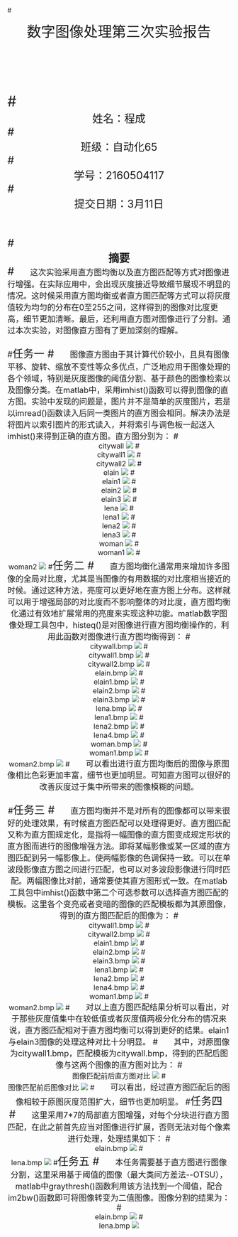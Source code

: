 #<center><font size=6>数字图像处理第三次实验报告</center>    
<br/></br>
#<center><font size=5>姓名：程成</center>
#<center><font size=5>班级：自动化65</center>
#<center><font size=5>学号：2160504117</center>
#<center><font size=5>提交日期：3月11日</center>
<br/></br>
#<center><font size=5>**摘要**</center>
#<font size=4>&emsp;&emsp;这次实验采用直方图均衡以及直方图匹配等方式对图像进行增强。在实际应用中，会出现灰度接近导致细节展现不明显的情况。这时候采用直方图均衡或者直方图匹配等方式可以将灰度值较为均匀的分布在0至255之间，这样得到的图像对比度更高，细节更加清晰。最后，还利用直方图对图像进行了分割。通过本次实验，对图像直方图有了更加深刻的理解。
<br/></br>
#<font size=5>任务一
#<font size=4>&emsp;&emsp;图像直方图由于其计算代价较小，且具有图像平移、旋转、缩放不变性等众多优点，广泛地应用于图像处理的各个领域，特别是灰度图像的阈值分割、基于颜色的图像检索以及图像分类。在matlab中，采用imhist()函数可以得到图像的直方图。实验中发现的问题是，图片并不是简单的灰度图片，若是以imread()函数读入后同一类图片的直方图会相同。解决办法是将图片以索引图片的形式读入，并将索引与调色板一起送入imhist()来得到正确的直方图。直方图分别为：
#<center><font size=3>citywall
![](https://i.imgur.com/kmOclSO.jpg)
#<center><font size=3>citywall1
![](https://i.imgur.com/MEUfSQa.jpg)
#<center><font size=3>citywall2
![](https://i.imgur.com/IWgjTdS.jpg)
#<center><font size=3>elain
![](https://i.imgur.com/F9Fe2nD.jpg)
#<center><font size=3>elain1
![](https://i.imgur.com/YirOCwM.jpg)
#<center><font size=3>elain2
![](https://i.imgur.com/7ZjBHAA.jpg)
#<center><font size=3>elain3
![](https://i.imgur.com/yFp3A1z.jpg)
#<center><font size=3>lena
![](https://i.imgur.com/fWTHRRb.jpg)
#<center><font size=3>lena1
![](https://i.imgur.com/l4rTdXQ.jpg)
#<center><font size=3>lena2
![](https://i.imgur.com/Ce6V8jz.jpg)
#<center><font size=3>lena3
![](https://i.imgur.com/YXdRUZb.jpg)
#<center><font size=3>woman
![](https://i.imgur.com/WQEoBbe.jpg)
#<center><font size=3>woman1
![](https://i.imgur.com/gD3iX1r.jpg)
#<center><font size=3>woman2
![](https://i.imgur.com/1yEPQoA.jpg)
#<font size=5>任务二
#<font size=4>&emsp;&emsp;直方图均衡化通常用来增加许多图像的全局对比度，尤其是当图像的有用数据的对比度相当接近的时候。通过这种方法，亮度可以更好地在直方图上分布。这样就可以用于增强局部的对比度而不影响整体的对比度，直方图均衡化通过有效地扩展常用的亮度来实现这种功能。matlab数字图像处理工具包中，histeq()是对图像进行直方图均衡操作的，利用此函数对图像进行直方图均衡得到：
#<center><font size=3>citywall.bmp
![](https://i.imgur.com/4Po81d9.jpg)
#<center><font size=3>citywall1.bmp
![](https://i.imgur.com/t592iGw.jpg)
#<center><font size=3>citywall2.bmp
![](https://i.imgur.com/1P9RqPm.jpg)
#<center><font size=3>elain.bmp
![](https://i.imgur.com/nRCfm8E.jpg)
#<center><font size=3>elain1.bmp
![](https://i.imgur.com/8ITth2W.jpg)
#<center><font size=3>elain2.bmp
![](https://i.imgur.com/yCz4mNR.jpg)
#<center><font size=3>elain3.bmp
![](https://i.imgur.com/v2KtLRv.jpg)
#<center><font size=3>lena.bmp
![](https://i.imgur.com/bx9p7q9.jpg)
#<center><font size=3>lena1.bmp
![](https://i.imgur.com/od6B5J3.jpg)
#<center><font size=3>lena2.bmp
![](https://i.imgur.com/wXQT6Ui.jpg)
#<center><font size=3>lena4.bmp
![](https://i.imgur.com/phk1nzX.jpg)
#<center><font size=3>woman.bmp
![](https://i.imgur.com/R2kURRN.jpg)
#<center><font size=3>woman1.bmp
![](https://i.imgur.com/xc6nvf8.jpg)
#<center><font size=3>woman2.bmp
![](https://i.imgur.com/mwiVrDX.jpg)
#<font size=4>&emsp;&emsp;可以看出进行直方图均衡后的图像与原图像相比色彩更加丰富，细节也更加明显。可知直方图可以很好的改善灰度过于集中所带来的图像模糊的问题。
<br/></br>
#<font size=5>任务三
#<font size=4>&emsp;&emsp;直方图均衡并不是对所有的图像都可以带来很好的处理效果，有时候直方图匹配可以处理得更好。直方图匹配又称为直方图规定化，是指将一幅图像的直方图变成规定形状的直方图而进行的图像增强方法。即将某幅影像或某一区域的直方图匹配到另一幅影像上。使两幅影像的色调保持一致。可以在单波段影像直方图之间进行匹配，也可以对多波段影像进行同时匹配。两幅图像比对前，通常要使其直方图形式一致。在matlab工具包中imhist()函数中第二个可选参数可以选择直方图匹配的模板。这里各个变亮或者变暗的图像的匹配模板都为其原图像，得到的直方图匹配后的图像为：
#<center><font size=3>citywall1.bmp
![](https://i.imgur.com/cht1E7l.jpg)
#<center><font size=3>citywall2.bmp
![](https://i.imgur.com/z4eIVvB.jpg)
#<center><font size=3>elain1.bmp
![](https://i.imgur.com/GTlyRYz.jpg)
#<center><font size=3>elain2.bmp
![](https://i.imgur.com/jOdnOpo.jpg)
#<center><font size=3>elain3.bmp
![](https://i.imgur.com/4nVlSdT.jpg)
#<center><font size=3>lena1.bmp
![](https://i.imgur.com/JlKmbH8.jpg)
#<center><font size=3>lena2.bmp
![](https://i.imgur.com/zYD9nN1.jpg)
#<center><font size=3>lena4.bmp
![](https://i.imgur.com/dG3Q9bM.jpg)
#<center><font size=3>woman1.bmp
![](https://i.imgur.com/Y89K9NS.jpg)
#<center><font size=3>woman2.bmp
![](https://i.imgur.com/rGhO4kA.jpg)
#<font size=4>&emsp;&emsp;对以上直方图匹配结果分析可以看出，对于那些灰度值集中在较低值或者灰度值两极分化分布的情况来说，直方图匹配相对于直方图均衡可以得到更好的结果。elain1与elain3图像的处理这种对比十分明显。
#<font size=4>&emsp;&emsp;其中，对原图像为citywall1.bmp，匹配模板为citywall.bmp，得到的匹配后图像与这两个图像的直方图对比为：
#<center><font size=3>图像匹配前后直方图对比
![](https://i.imgur.com/Ti3zDvF.jpg)
#<center><font size=3>图像匹配前后图像对比
![](https://i.imgur.com/uSVFrXJ.jpg)
#<font size=4>&emsp;&emsp;可以看出，经过直方图匹配后的图像相较于原图灰度范围扩大，细节也更加明显。
#<font size=5>任务四
#<font size=4>&emsp;&emsp;这里采用7*7的局部直方图增强，对每个分块进行直方图匹配，在此之前首先应当对图像进行扩展，否则无法对每个像素进行处理，处理结果如下：
#<center><font size=3>elain.bmp
![](https://i.imgur.com/soqrFUw.jpg)
#<center><font size=3>lena.bmp
![](https://i.imgur.com/D9wVKKh.jpg)
#<font size=5>任务五
#<font size=4>&emsp;&emsp;本任务需要基于直方图进行图像分割，这里采用基于阈值的图像（最大类间方差法--OTSU），matlab中graythresh()函数利用该方法找到一个阈值，配合im2bw()函数即可将图像转变为二值图像。图像分割的结果为：
#<center><font size=3>elain.bmp
![](https://i.imgur.com/4Hixy6F.jpg)
#<center><font size=3>lena.bmp
![](https://i.imgur.com/Tbaenbr.jpg)